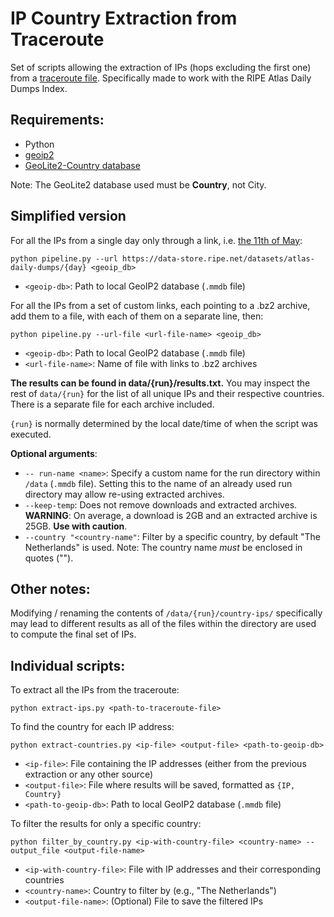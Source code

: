 # IP Country Extraction from Traceroute

Set of scripts allowing the extraction of IPs (hops excluding the first one) from a [traceroute file](https://data-store.ripe.net/datasets/atlas-daily-dumps/). Specifically made to work with the RIPE Atlas Daily Dumps Index.

## Requirements:
  - Python
  - [geoip2](https://pypi.org/project/geoip2/)
  - [GeoLite2-Country database](https://dev.maxmind.com/geoip/docs/databases/city-and-country/)

Note: The GeoLite2 database used must be **Country**, not City.

## Simplified version

For all the IPs from a single day only through a link, i.e. [the 11th of May](https://data-store.ripe.net/datasets/atlas-daily-dumps/2025-05-11/):

```
python pipeline.py --url https://data-store.ripe.net/datasets/atlas-daily-dumps/{day} <geoip_db>
```
- `<geoip-db>`: Path to local GeoIP2 database (`.mmdb` file)

For all the IPs from a set of custom links, each pointing to a .bz2 archive, add them to a file, with each of them on a separate line, then:

```
python pipeline.py --url-file <url-file-name> <geoip_db>
```
- `<geoip-db>`: Path to local GeoIP2 database (`.mmdb` file)
- `<url-file-name>`: Name of file with links to .bz2 archives

**The results can be found in data/{run}/results.txt.** You may inspect the rest of `data/{run}` for the list of all unique IPs and their respective countries. There is a separate file for each archive included. 

`{run}` is normally determined by the local date/time of when the script was executed. 

**Optional arguments**:
- `-- run-name <name>`: Specify a custom name for the run directory within `/data` (`.mmdb` file). Setting this to the name of an already used run directory may allow re-using extracted archives.
- `--keep-temp`: Does not remove downloads and extracted archives. **WARNING**: On average, a download is 2GB and an extracted archive is 25GB. **Use with caution**.
- `--country "<country-name"`: Filter by a specific country, by default "The Netherlands" is used. Note: The country name *must* be enclosed in quotes ("").

## Other notes:

Modifying / renaming the contents of `/data/{run}/country-ips/` specifically may lead to different results as all of the files within the directory are used to compute the final set of IPs.

## Individual scripts:

To extract all the IPs from the traceroute:

```
python extract-ips.py <path-to-traceroute-file>
```

To find the country for each IP address:

```
python extract-countries.py <ip-file> <output-file> <path-to-geoip-db>
```
- `<ip-file>`: File containing the IP addresses (either from the previous extraction or any other source)
- `<output-file>`: File where results will be saved, formatted as `{IP, Country}`
- `<path-to-geoip-db>`: Path to local GeoIP2 database (`.mmdb` file)


To filter the results for only a specific country:

```
python filter_by_country.py <ip-with-country-file> <country-name> --output_file <output-file-name>
```

- `<ip-with-country-file>`: File with IP addresses and their corresponding countries
- `<country-name>`: Country to filter by (e.g., "The Netherlands")
- `<output-file-name>`: (Optional) File to save the filtered IPs
